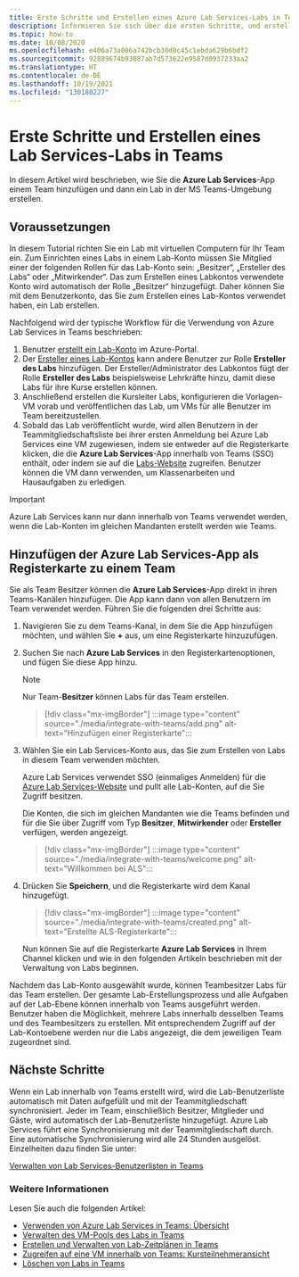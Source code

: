 ```yaml
---
title: Erste Schritte und Erstellen eines Azure Lab Services-Labs in Teams
description: Informieren Sie sich über die ersten Schritte, und erstellen Sie ein Azure Lab Services-Lab in Teams.
ms.topic: how-to
ms.date: 10/08/2020
ms.openlocfilehash: e406a73a086a742bcb30d0c45c1ebda629b6bdf2
ms.sourcegitcommit: 92889674b93087ab7d573622e9587d0937233aa2
ms.translationtype: HT
ms.contentlocale: de-DE
ms.lasthandoff: 10/19/2021
ms.locfileid: "130180227"
---
```

# <a name="get-started-and-create-a-lab-services-lab-within-teams"></a>Erste Schritte und Erstellen eines Lab Services-Labs in Teams

In diesem Artikel wird beschrieben, wie Sie die **Azure Lab Services**-App einem Team hinzufügen und dann ein Lab in der MS Teams-Umgebung erstellen.

## <a name="prerequisites"></a>Voraussetzungen

In diesem Tutorial richten Sie ein Lab mit virtuellen Computern für Ihr Team ein. Zum Einrichten eines Labs in einem Lab-Konto müssen Sie Mitglied einer der folgenden Rollen für das Lab-Konto sein: „Besitzer“, „Ersteller des Labs“ oder „Mitwirkender“. Das zum Erstellen eines Labkontos verwendete Konto wird automatisch der Rolle „Besitzer“ hinzugefügt. Daher können Sie mit dem Benutzerkonto, das Sie zum Erstellen eines Lab-Kontos verwendet haben, ein Lab erstellen.

Nachfolgend wird der typische Workflow für die Verwendung von Azure Lab Services in Teams beschrieben:

1. Benutzer [erstellt ein Lab-Konto](tutorial-setup-lab-account.md#create-a-lab-account) im Azure-Portal.
1. Der [Ersteller eines Lab-Kontos](tutorial-setup-lab-account.md#add-a-user-to-the-lab-creator-role) kann andere Benutzer zur Rolle **Ersteller des Labs** hinzufügen. Der Ersteller/Administrator des Labkontos fügt der Rolle **Ersteller des Labs** beispielsweise Lehrkräfte hinzu, damit diese Labs für ihre Kurse erstellen können.
1. Anschließend erstellen die Kursleiter Labs, konfigurieren die Vorlagen-VM vorab und veröffentlichen das Lab, um VMs für alle Benutzer im Team bereitzustellen.
1. Sobald das Lab veröffentlicht wurde, wird allen Benutzern in der Teammitgliedschaftsliste bei ihrer ersten Anmeldung bei Azure Lab Services eine VM zugewiesen, indem sie entweder auf die Registerkarte klicken, die die **Azure Lab Services**-App innerhalb von Teams (SSO) enthält, oder indem sie auf die [Labs-Website](https://labs.azure.com) zugreifen. Benutzer können die VM dann verwenden, um Klassenarbeiten und Hausaufgaben zu erledigen.

> [!IMPORTANT]
> Azure Lab Services kann nur dann innerhalb von Teams verwendet werden, wenn die Lab-Konten im gleichen Mandanten erstellt werden wie Teams.

## <a name="add-azure-lab-services-app-as-a-tab-to-a-team"></a>Hinzufügen der Azure Lab Services-App als Registerkarte zu einem Team

Sie als Team Besitzer können die **Azure Lab Services**-App direkt in ihren Teams-Kanälen hinzufügen. Die App kann dann von allen Benutzern im Team verwendet werden. Führen Sie die folgenden drei Schritte aus:

1. Navigieren Sie zu dem Teams-Kanal, in dem Sie die App hinzufügen möchten, und wählen Sie **+** aus, um eine Registerkarte hinzuzufügen. 
1. Suchen Sie nach **Azure Lab Services** in den Registerkartenoptionen, und fügen Sie diese App hinzu. 

    > [!NOTE]
    > Nur Team-**Besitzer** können Labs für das Team erstellen.

    > [!div class="mx-imgBorder"]
    > :::image type="content" source="./media/integrate-with-teams/add.png" alt-text="Hinzufügen einer Registerkarte":::
1. Wählen Sie ein Lab Services-Konto aus, das Sie zum Erstellen von Labs in diesem Team verwenden möchten. 

    Azure Lab Services verwendet SSO (einmaliges Anmelden) für die [Azure Lab Services-Website](https://labs.azure.com) und pullt alle Lab-Konten, auf die Sie Zugriff besitzen. 

    Die Konten, die sich im gleichen Mandanten wie die Teams befinden und für die Sie über Zugriff vom Typ **Besitzer**, **Mitwirkender** oder **Ersteller** verfügen, werden angezeigt. 

    > [!div class="mx-imgBorder"]
    > :::image type="content" source="./media/integrate-with-teams/welcome.png" alt-text="Willkommen bei ALS":::
1. Drücken Sie **Speichern**, und die Registerkarte wird dem Kanal hinzugefügt.

    > [!div class="mx-imgBorder"]
    > :::image type="content" source="./media/integrate-with-teams/created.png" alt-text="Erstellte ALS-Registerkarte":::

    Nun können Sie auf die Registerkarte **Azure Lab Services** in Ihrem Channel klicken und wie in den folgenden Artikeln beschrieben mit der Verwaltung von Labs beginnen.

Nachdem das Lab-Konto ausgewählt wurde, können Teambesitzer Labs für das Team erstellen. Der gesamte Lab-Erstellungsprozess und alle Aufgaben auf der Lab-Ebene können innerhalb von Teams ausgeführt werden. Benutzer haben die Möglichkeit, mehrere Labs innerhalb desselben Teams und des Teambesitzers zu erstellen. Mit entsprechendem Zugriff auf der Lab-Kontoebene werden nur die Labs angezeigt, die dem jeweiligen Team zugeordnet sind.

## <a name="next-steps"></a>Nächste Schritte

Wenn ein Lab innerhalb von Teams erstellt wird, wird die Lab-Benutzerliste automatisch mit Daten aufgefüllt und mit der Teammitgliedschaft synchronisiert. Jeder im Team, einschließlich Besitzer, Mitglieder und Gäste, wird automatisch der Lab-Benutzerliste hinzugefügt. Azure Lab Services führt eine Synchronisierung mit der Teammitgliedschaft durch. Eine automatische Synchronisierung wird alle 24 Stunden ausgelöst. Einzelheiten dazu finden Sie unter:

[Verwalten von Lab Services-Benutzerlisten in Teams](how-to-manage-user-lists-within-teams.md)

### <a name="see-also"></a>Weitere Informationen

Lesen Sie auch die folgenden Artikel:

- [Verwenden von Azure Lab Services in Teams: Übersicht](lab-services-within-teams-overview.md)
- [Verwalten des VM-Pools des Labs in Teams](how-to-manage-vm-pool-within-teams.md)
- [Erstellen und Verwalten von Lab-Zeitplänen in Teams](how-to-create-schedules-within-teams.md)
- [Zugreifen auf eine VM innerhalb von Teams: Kursteilnehmeransicht](how-to-access-vm-for-students-within-teams.md)
- [Löschen von Labs in Teams](how-to-delete-lab-within-teams.md)
